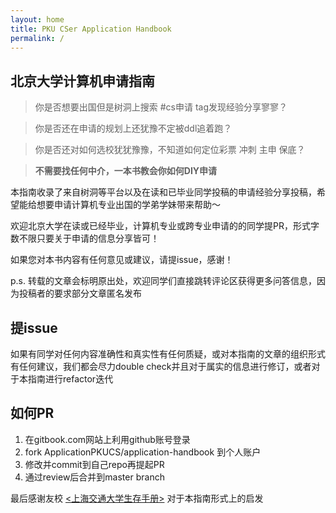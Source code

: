```yaml
---
layout: home
title: PKU CSer Application Handbook
permalink: /
---
```


## 北京大学计算机申请指南

> 你是否想要出国但是树洞上搜索 #cs申请 tag发现经验分享寥寥？

> 你是否还在申请的规划上还犹豫不定被ddl追着跑？

> 你是否还对如何选校犹犹豫豫，不知道如何定位彩票 冲刺 主申 保底？

> **不需要找任何中介，一本书教会你如何DIY申请**


本指南收录了来自树洞等平台以及在读和已毕业同学投稿的申请经验分享投稿，希望能给想要申请计算机专业出国的学弟学妹带来帮助～

欢迎北京大学在读或已经毕业，计算机专业或跨专业申请的的同学提PR，形式字数不限只要关于申请的信息分享皆可！

如果您对本书内容有任何意见或建议，请提issue，感谢！

p.s. 转载的文章会标明原出处，欢迎同学们直接跳转评论区获得更多问答信息，因为投稿者的要求部分文章匿名发布

## 提issue
如果有同学对任何内容准确性和真实性有任何质疑，或对本指南的文章的组织形式有任何建议，我们都会尽力double check并且对于属实的信息进行修订，或者对于本指南进行refactor迭代

## 如何PR
1. 在gitbook.com网站上利用github账号登录
2. fork ApplicationPKUCS/application-handbook 到个人账户
3. 修改并commit到自己repo再提起PR
4. 通过review后合并到master branch

最后感谢友校 [<上海交通大学生存手册>](https://survivesjtu.gitbook.io/survivesjtumanual) 对于本指南形式上的启发